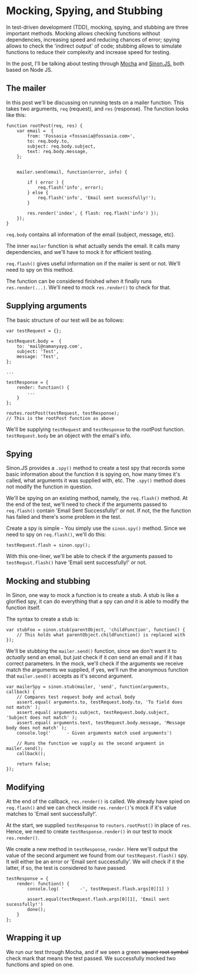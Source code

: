 # Mocking, Spying, and Stubbing

In test-driven development (TDD), mocking, spying, and stubbing are three important methods. Mocking allows checking functions without dependencies, increasing speed and reducing chances of error; spying allows to check the 'indirect output' of code; stubbing allows to simulate functions to reduce their complexity and increase speed for testing.

In the post, I'll be talking about testing through [Mocha](http://mochajs.org/) and [Sinon.JS](http://sinonjs.org/), both based on Node JS.

## The mailer

In this post we'll be discussing on running tests on a mailer function. This takes two arguments, `req` (request), and `res` (response). The function looks like this: 

    function rootPost(req, res) {
        var email =  {
            from: 'Fossasia <fossasia@fossasia.com>',
            to: req.body.to,
            subject: req.body.subject, 
            text: req.body.message,
        };
    
    
        mailer.send(email, function(error, info) {
    
            if ( error ) {
                req.flash('info', error);
            } else {
                req.flash('info', 'Email sent sucessfully!');
            }
    
            res.render('index', { flash: req.flash('info') });
        });
    }

`req.body` contains all information of the email (subject, message, etc). 

The inner `mailer` function is what actually sends the email. It calls many dependencies, and we'll have to mock it for efficient testing. 

`req.flash()` gives useful information on if the mailer is sent or not. We'll need to spy on this method.

The function can be considered finished when it finally runs `res.render(...)`. We'll need to mock `res.render()` to check for that.

## Supplying arguments

The basic structure of our test will be as follows:

    var testRequest = {};
    
    testRequest.body =  {
        to: 'mail@namanyayg.com',
        subject: 'Test', 
        message: 'Test',
    };
    
    ...    
    
    testResponse = {
        render: function() {
            ...
        }
    }; 
    
    routes.rootPost(testRequest, testResponse); 
    // This is the rootPost function as above   

We'll be supplying `testRequest` and `testResponse` to the rootPost function. `testRequest.body` be an object with the email's info. 


## Spying 

Sinon.JS provides a `.spy()` method to create a test spy that records some basic information about the function it is spying on, how many times it's called, what arguments it was supplied with, etc. The `.spy()` method does not modify the function in question.

We'll be spying on an existing method, namely, the `req.flash()` method. At the end of the test, we'll need to check if the arguments passed to `req.flash()` contain 'Email Sent Successfully!' or not. If not, the the function has failed and there's some problem in the test.

Create a spy is simple - You simply use the `sinon.spy()` method. Since we need to spy on `req.flash()`, we'll do this:

    testRequest.flash = sinon.spy();

With this one-liner, we'll be able to check if the arguments passed to `testRequst.flash()` have 'Email sent successfully!' or not.



## Mocking and stubbing

In Sinon, one way to mock a function is to create a stub. A stub is like a glorified spy, it can do everything that a spy can *and* it is able to modify the function itself.

The syntax to create a stub is:

    var stubFoo = sinon.stub(parentObject, 'childFunction', function() {
        // This holds what parentObject.childFunction() is replaced with
    });

We'll be stubbing the `mailer.send()` function, since we don't want it to *actually* send an email, but just check if it *can* send an email and if it has correct parameters. In the mock, we'll check if the arguments we receive match the arguments we supplied, if yes, we'll run the anonymous function that `mailer.send()` accepts as it's second argument.

    var mailerSpy = sinon.stub(mailer, 'send', function(arguments, callback) {
        // Compares test request body and actual body
        assert.equal( arguments.to, testRequest.body.to, 'To field does not match' );
        assert.equal( arguments.subject, testRequest.body.subject, 'Subject does not match' );
        assert.equal( arguments.text, testRequest.body.message, 'Message body does not match' );
        console.log('      - Given arguments match used arguments')
        
        // Runs the function we supply as the second argument in mailer.send();
        callback();
        
        return false;
    });


## Modifying

At the end of the callback, `res.render()` is called. We already have spied on `req.flash()` and we can check inside `res.render()`'s mock if it's value matches to 'Email sent successfully!'.

At the start, we supplied `testResponse` to `routers.rootPost()` in place of `res`. Hence, we need to create `testResponse.render()` in our test to mock `res.render()`. 

We create a new method in `testResponse`, `render`. Here we'll output the value of the second argument we found from our `testRequest.flash()` spy. It will either be an error or 'Email sent successfully'. We will check if it the latter, if so, the test is considered to have passed.

    testResponse = {
        render: function() {
            console.log( '      -', testRequest.flash.args[0][1] )
    
            assert.equal(testRequest.flash.args[0][1], 'Email sent sucessfully!')
            done();
        }
    }; 

## Wrapping it up

We run our test through Mocha, and if we seen a green ~~square root symbol~~ check mark that means the test passed. We successfully mocked two functions and spied on one. 